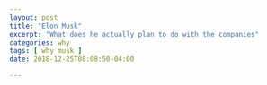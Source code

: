 ```yaml
---
layout: post
title: "Elon Musk"
excerpt: "What does he actually plan to do with the companies"
categories: why
tags: [ why musk ]
date: 2018-12-25T08:08:50-04:00

---
```

